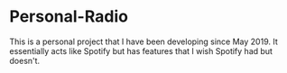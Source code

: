 # Personal-Radio
This is a personal project that I have been developing since May 2019. It essentially acts like Spotify but has features that I wish Spotify had but doesn't.
